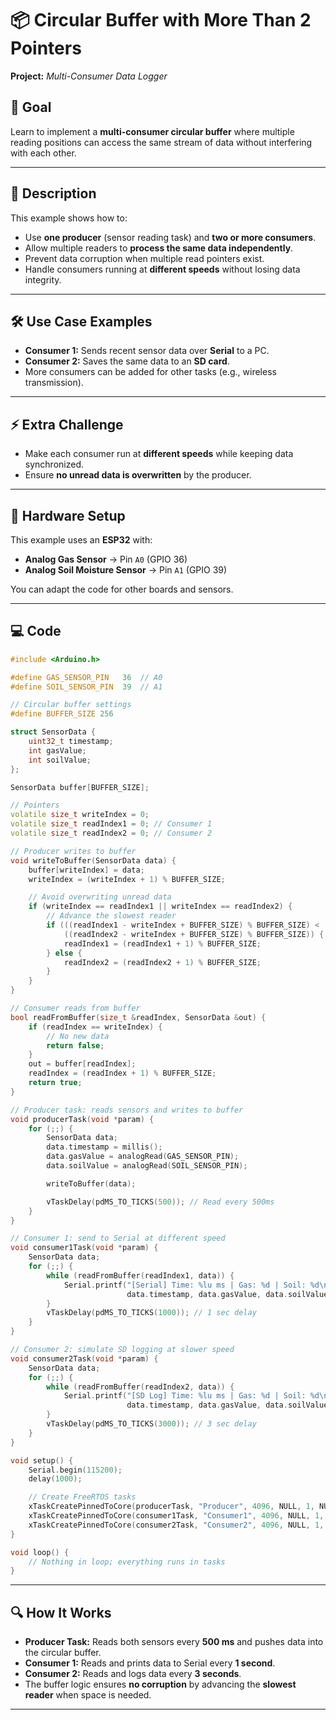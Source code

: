 # 📦 Circular Buffer with More Than 2 Pointers

**Project:** *Multi-Consumer Data Logger*

## 🎯 Goal

Learn to implement a **multi-consumer circular buffer** where multiple reading positions can access the same stream of data without interfering with each other.

---

## 📜 Description

This example shows how to:

* Use **one producer** (sensor reading task) and **two or more consumers**.
* Allow multiple readers to **process the same data independently**.
* Prevent data corruption when multiple read pointers exist.
* Handle consumers running at **different speeds** without losing data integrity.

---

## 🛠 Use Case Examples

* **Consumer 1:** Sends recent sensor data over **Serial** to a PC.
* **Consumer 2:** Saves the same data to an **SD card**.
* More consumers can be added for other tasks (e.g., wireless transmission).

---

## ⚡ Extra Challenge

* Make each consumer run at **different speeds** while keeping data synchronized.
* Ensure **no unread data is overwritten** by the producer.

---

## 🔌 Hardware Setup

This example uses an **ESP32** with:

* **Analog Gas Sensor** → Pin `A0` (GPIO 36)
* **Analog Soil Moisture Sensor** → Pin `A1` (GPIO 39)

You can adapt the code for other boards and sensors.

---

## 💻 Code

```cpp
#include <Arduino.h>

#define GAS_SENSOR_PIN   36  // A0
#define SOIL_SENSOR_PIN  39  // A1

// Circular buffer settings
#define BUFFER_SIZE 256

struct SensorData {
    uint32_t timestamp;
    int gasValue;
    int soilValue;
};

SensorData buffer[BUFFER_SIZE];

// Pointers
volatile size_t writeIndex = 0;
volatile size_t readIndex1 = 0; // Consumer 1
volatile size_t readIndex2 = 0; // Consumer 2

// Producer writes to buffer
void writeToBuffer(SensorData data) {
    buffer[writeIndex] = data;
    writeIndex = (writeIndex + 1) % BUFFER_SIZE;

    // Avoid overwriting unread data
    if (writeIndex == readIndex1 || writeIndex == readIndex2) {
        // Advance the slowest reader
        if (((readIndex1 - writeIndex + BUFFER_SIZE) % BUFFER_SIZE) <
            ((readIndex2 - writeIndex + BUFFER_SIZE) % BUFFER_SIZE)) {
            readIndex1 = (readIndex1 + 1) % BUFFER_SIZE;
        } else {
            readIndex2 = (readIndex2 + 1) % BUFFER_SIZE;
        }
    }
}

// Consumer reads from buffer
bool readFromBuffer(size_t &readIndex, SensorData &out) {
    if (readIndex == writeIndex) {
        // No new data
        return false;
    }
    out = buffer[readIndex];
    readIndex = (readIndex + 1) % BUFFER_SIZE;
    return true;
}

// Producer task: reads sensors and writes to buffer
void producerTask(void *param) {
    for (;;) {
        SensorData data;
        data.timestamp = millis();
        data.gasValue = analogRead(GAS_SENSOR_PIN);
        data.soilValue = analogRead(SOIL_SENSOR_PIN);

        writeToBuffer(data);

        vTaskDelay(pdMS_TO_TICKS(500)); // Read every 500ms
    }
}

// Consumer 1: send to Serial at different speed
void consumer1Task(void *param) {
    SensorData data;
    for (;;) {
        while (readFromBuffer(readIndex1, data)) {
            Serial.printf("[Serial] Time: %lu ms | Gas: %d | Soil: %d\n",
                          data.timestamp, data.gasValue, data.soilValue);
        }
        vTaskDelay(pdMS_TO_TICKS(1000)); // 1 sec delay
    }
}

// Consumer 2: simulate SD logging at slower speed
void consumer2Task(void *param) {
    SensorData data;
    for (;;) {
        while (readFromBuffer(readIndex2, data)) {
            Serial.printf("[SD Log] Time: %lu ms | Gas: %d | Soil: %d\n",
                          data.timestamp, data.gasValue, data.soilValue);
        }
        vTaskDelay(pdMS_TO_TICKS(3000)); // 3 sec delay
    }
}

void setup() {
    Serial.begin(115200);
    delay(1000);

    // Create FreeRTOS tasks
    xTaskCreatePinnedToCore(producerTask, "Producer", 4096, NULL, 1, NULL, 0);
    xTaskCreatePinnedToCore(consumer1Task, "Consumer1", 4096, NULL, 1, NULL, 1);
    xTaskCreatePinnedToCore(consumer2Task, "Consumer2", 4096, NULL, 1, NULL, 1);
}

void loop() {
    // Nothing in loop; everything runs in tasks
}
```

---

## 🔍 How It Works

* **Producer Task:** Reads both sensors every **500 ms** and pushes data into the circular buffer.
* **Consumer 1:** Reads and prints data to Serial every **1 second**.
* **Consumer 2:** Reads and logs data every **3 seconds**.
* The buffer logic ensures **no corruption** by advancing the **slowest reader** when space is needed.

---

